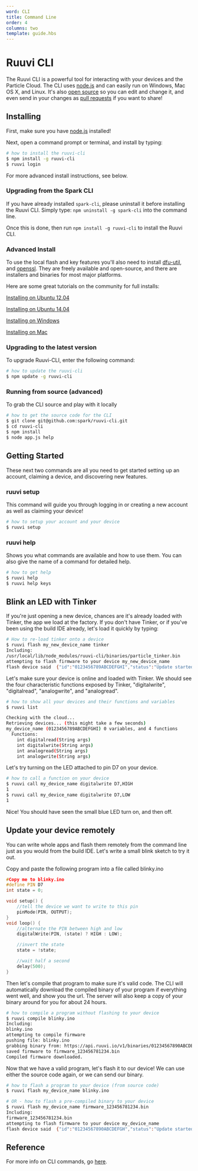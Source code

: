 ```yaml
---
word: CLI
title: Command Line
order: 4
columns: two
template: guide.hbs
---
```


# Ruuvi CLI


The Ruuvi CLI is a powerful tool for interacting with your devices and the Particle Cloud.  The CLI uses [node.js](http://nodejs.org/) and can easily run on Windows, Mac OS X, and Linux.  It's also [open source](https://github.com/spark/ruuvi-cli) so you can edit and change it, and even send in your changes as [pull requests](https://help.github.com/articles/using-pull-requests/) if you want to share!

## Installing

  First, make sure you have [node.js](http://nodejs.org/) installed!

  Next, open a command prompt or terminal, and install by typing:

```sh
# how to install the ruuvi-cli
$ npm install -g ruuvi-cli
$ ruuvi login
```

For more advanced install instructions, see below.

### Upgrading from the Spark CLI


If you have already installed `spark-cli`, please uninstall it before installing the Ruuvi CLI. Simply type: `npm uninstall -g spark-cli` into the command line.

Once this is done, then run `npm install -g ruuvi-cli` to install the Ruuvi CLI.

### Advanced Install

To use the local flash and key features you'll also need to install [dfu-util](https://s3.amazonaws.com/spark-assets/dfu-util-0.8-binaries.tar.xz), and [openssl](http://www.openssl.org/).  They are freely available and open-source, and there are installers and binaries for most major platforms.

Here are some great tutorials on the community for full installs:

[Installing on Ubuntu 12.04](https://community.ruuvi.io/t/how-to-install-spark-cli-on-ubuntu-12-04/3474)

[Installing on Ubuntu 14.04](https://community.ruuvi.io/t/how-to-install-the-spark-toolchain-in-ubuntu-14-04/4139)

[Installing on Windows](https://community.ruuvi.io/t/tutorial-spark-cli-on-windows-06-may-2014/3112)

[Installing on Mac](http://community.ruuvi.io/t/tutorial-particle-cli-on-mac-osx-07-jun-2015/5225)


### Upgrading to the latest version

To upgrade Ruuvi-CLI, enter the following command:

```sh
# how to update the ruuvi-cli
$ npm update -g ruuvi-cli
```


### Running from source (advanced)

To grab the CLI source and play with it locally

```sh
# how to get the source code for the CLI
$ git clone git@github.com:spark/ruuvi-cli.git
$ cd ruuvi-cli
$ npm install
$ node app.js help
```





## Getting Started

  These next two commands are all you need to get started setting up an account, claiming a device, and discovering new features.


### ruuvi setup

  This command will guide you through logging in or creating a new account as well as claiming your device!


```sh
# how to setup your account and your device
$ ruuvi setup
```


### ruuvi help

  Shows you what commands are available and how to use them.  You can also give the name of a command for detailed help.

```sh
# how to get help
$ ruuvi help
$ ruuvi help keys
```



## Blink an LED with Tinker

If you're just opening a new device, chances are it's already loaded with Tinker, the app we load at the factory.  If you don't have Tinker, or if you've been using the build IDE already, let's load it quickly by typing:

```sh
# How to re-load tinker onto a device
$ ruuvi flash my_new_device_name tinker
Including:
/usr/local/lib/node_modules/ruuvi-cli/binaries/particle_tinker.bin
attempting to flash firmware to your device my_new_device_name
flash device said  {"id":"0123456789ABCDEFGHI","status":"Update started"}
```


Let's make sure your device is online and loaded with Tinker.  We should see the four characteristic functions exposed by Tinker, "digitalwrite", "digitalread", "analogwrite", and "analogread".

```sh
# how to show all your devices and their functions and variables
$ ruuvi list

Checking with the cloud...
Retrieving devices... (this might take a few seconds)
my_device_name (0123456789ABCDEFGHI) 0 variables, and 4 functions
  Functions:
    int digitalread(String args)
    int digitalwrite(String args)
    int analogread(String args)
    int analogwrite(String args)

```

Let's try turning on the LED attached to pin D7 on your device.

```sh
# how to call a function on your device
$ ruuvi call my_device_name digitalwrite D7,HIGH
1
$ ruuvi call my_device_name digitalwrite D7,LOW
1
```

Nice!  You should have seen the small blue LED turn on, and then off.



## Update your device remotely

You can write whole apps and flash them remotely from the command line just as you would from the build IDE.  Let's write a small blink sketch to try it out.

Copy and paste the following program into a file called blinky.ino

```ino
#Copy me to blinky.ino
#define PIN D7
int state = 0;

void setup() {
    //tell the device we want to write to this pin
    pinMode(PIN, OUTPUT);
}
void loop() {
    //alternate the PIN between high and low
    digitalWrite(PIN, (state) ? HIGH : LOW);

    //invert the state
    state = !state;

    //wait half a second
    delay(500);
}
```


Then let's compile that program to make sure it's valid code.  The CLI will automatically download the compiled binary of your program if everything went well, and show you the url.  The server will also keep a copy of your binary around for you for about 24 hours.


```sh
# how to compile a program without flashing to your device
$ ruuvi compile blinky.ino
Including:
blinky.ino
attempting to compile firmware
pushing file: blinky.ino
grabbing binary from: https://api.ruuvi.io/v1/binaries/01234567890ABCDEFGH
saved firmware to firmware_123456781234.bin
Compiled firmware downloaded.
```


Now that we have a valid program, let's flash it to our device!  We can use either the source code again, or we can send our binary.

```sh
# how to flash a program to your device (from source code)
$ ruuvi flash my_device_name blinky.ino

# OR - how to flash a pre-compiled binary to your device
$ ruuvi flash my_device_name firmware_123456781234.bin
Including:
firmware_123456781234.bin
attempting to flash firmware to your device my_device_name
flash device said  {"id":"01234567890ABCDEFGH","status":"Update started"}
```

## Reference
For more info on CLI commands, go [here](../../../../reference/cli).

